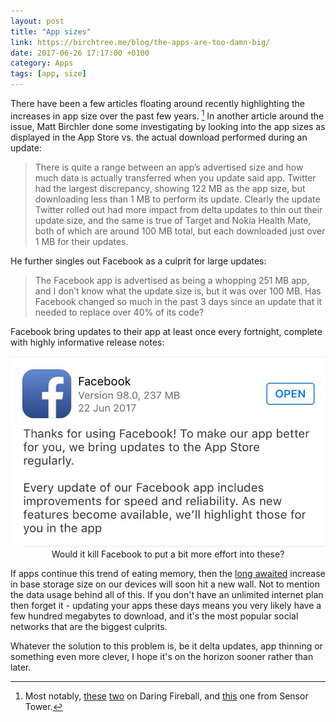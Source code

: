 ```yaml
---
layout: post
title: "App sizes"
link: https://birchtree.me/blog/the-apps-are-too-damn-big/
date: 2017-06-26 17:17:00 +0100
category: Apps
tags: [app, size]
---
```


There have been a few articles floating around recently highlighting the increases in app size over the past few years. [^1] In another article around the issue, Matt Birchler done some investigating by looking into the app sizes as displayed in the App Store vs. the actual download performed during an update:

>There is quite a range between an app’s advertised size and how much data is actually transferred when you update said app. Twitter had the largest discrepancy, showing 122 MB as the app size, but downloading less than 1 MB to perform its update. Clearly the update Twitter rolled out had more impact from delta updates to thin out their update size, and the same is true of Target and Nokia Health Mate, both of which are around 100 MB total, but each downloaded just over 1 MB for their updates.

He further singles out Facebook as a culprit for large updates:

>The Facebook app is advertised as being a whopping 251 MB app, and I don’t know what the update size is, but it was over 100 MB. Has Facebook changed so much in the past 3 days since an update that it needed to replace over 40% of its code?

Facebook bring updates to their app at least once every fortnight, complete with highly informative release notes:

<center>
	<img src="/images/2017/6/Facebook-app-update.png" alt="Facebook app release notes" class="image-single" />
	<figcaption>Would it kill Facebook to put a bit more effort into these?</figcaption>
</center>


If apps continue this trend of eating memory, then the [long awaited][_ds] increase in base storage size on our devices will soon hit a new wall. Not to mention the data usage behind all of this. If you don't have an unlimited internet plan then forget it - updating your apps these days means you very likely have a few hundred megabytes to download, and it's the most popular social networks that are the biggest culprits.

Whatever the solution to this problem is, be it delta updates, app thinning or something even more clever, I hope it's on the horizon sooner rather than later.

[^1]: Most notably, [these][df1] [two][df2] on Daring Fireball, and [this][st] one from Sensor Tower.

[df1]:https://daringfireball.net/linked/2017/06/22/darke-bad-app-citizens
[df2]:https://daringfireball.net/linked/2017/06/22/sandofsky-app-bloat
[st]:https://sensortower.com/blog/ios-app-size-growth
[_ds]:https://david-smith.org/blog/2015/09/10/16gb-is-a-bad-user-experience/
